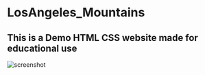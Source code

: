 # LosAngeles_Mountains

## This is a Demo HTML CSS website made for educational use

![screenshot](![los-angeles](https://user-images.githubusercontent.com/91717723/137840185-cd51eeb8-017f-4cc9-8d3f-142174133b78.png)
)
